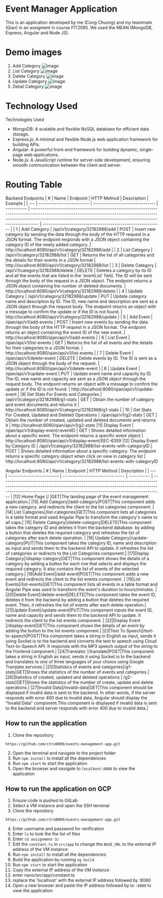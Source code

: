 # Event Manager Application

This is an application developed by me (Cong Chuong) and my teammate (Qian) in an assigment in course FIT2095. We used the MEAN (MongoDB, Express, Angular and Node JS).  

# Demo images
1. Add Category
![image](https://github.com/ctru0009/events-management-app/blob/main/img/add_category.png)
2. List Category
![image](https://github.com/ctru0009/events-management-app/blob/main/img/list_category.png)
3. Delete Category
![image](https://github.com/ctru0009/events-management-app/blob/main/img/delete_category.png)
4. Update Category
![image](https://github.com/ctru0009/events-management-app/blob/main/img/update_category.png)
5. Detail Category
![image](https://github.com/ctru0009/events-management-app/blob/main/img/detail_category.png)

# Technology Used
Technologies Used
* MongoDB: A scalable and flexible NoSQL database for efficient data storage.
* Express.js: A minimal and flexible Node.js web application framework for building APIs.
* Angular: A powerful front-end framework for building dynamic, single-page web applications.
* Node.js: A JavaScript runtime for server-side development, ensuring smooth communication between the client and server.
# Routing Table

Backend Endpoints
| # | Name | Endpoint | HTTP Method | Description | Example |
| --- | -------------------------- | -------------------------------- | ----------- | ---------------------------------------------------------------------------------------------------------------------------------------------------------------------------------------------------------------------------------------------- | ------------------------------------------------------------- |
| 1 | Add Category | /api/v1/category/32182988/add | POST | Insert new category by sending the data through the body of the HTTP request in a JSON format. The endpoint responds with a JSON object containing the category ID of the newly added category. | http://localhost:8080/api/v1/category/32182988/add |
| 2 | List Category | /api/v1/category/32182988/list | GET | Returns the list of all categories and the details for their events in a JSON format | http://localhost:8080/api/v1/category/32182988/list |
| 3 | Delete Category | /api/v1/category/32182988/delete | DELETE | Deletes a category by its ID and all the events that are listed in the 'eventList' field. The ID will be sent through the body of the request in a JSON object. The endpoint returns a JSON object containing the number of deleted documents. | http://localhost:8080/api/v1/category/32182988/delete |
| 4 | Update Category | /api/v1/category/32182988/update | PUT | Update category name and description by ID. The ID, new name and description are sent as a JSON object through the request body. The endpoint returns an object with a message to confirm the update or if the ID is not found. | http://localhost:8080/api/v1/category/32182988/update |
| 5 | Add Event | /qian/api/v1/add-events | POST | Insert new events by sending the data through the body of the HTTP request in a JSON format. The endpoint returns an object containing the event ID of the new event. | http://localhost:8080/qian/api/v1/add-events |
| 6 | List Event | /qian/api/v1/list-events | GET | Returns the list of all events and the details for their categories in a JSON format. | http://localhost:8080/qian/api/v1/list-events |
| 7 | Delete Event | /qian/api/v1/delete-event | DELETE | Delete events by ID. The ID is sent as a JSON object through the body of the request. | http://localhost:8080/qian/api/v1/delete-event |
| 8 | Update Event | /qian/api/v1/update-event | PUT | Update event name and capacity by ID. The ID, new name and capacity are sent as a JSON object through the request body. The endpoint returns an object with a message to confirm the update or if the ID is not found. | http://localhost:8080/qian/api/v1/update-event |
|9| Get Stats For Events and Categories | /api/v1/category/32182988/g1-stats | GET | Obtain the number of category and event documents and returns it | http://localhost:8080/api/v1/category/32182988/g1-stats |
| 10 | Get Stats For Created, Updated and Deleted Operations | /qian/api/v1/g2-stats | GET | Obtain the number of created, updated and deleted documents and returns it | http://localhost:8080/qian/api/v1/g2-stats
|11| Display Event | /qian/api/v1/display-event/:eventID | GET | Shows detailed information about a specific event. The endpoint returns a specific event object | http://localhost:8080/qian/api/v1/display-event/EEC-6359
|12| Display Event by Category ID | /api/v1/category/32182988/list-events-with-categoryID | POST | Shows detailed information about a specific category. The endpoint returns a specific category object when click on view in category list | http://localhost:8080/api/v1/category/32182988/list-events-with-categoryID

Angular Endpoints
| # | Name | Endpoint | HTTP Method | Description |
| --- | -------------------------- | -------------------------------- | ----------- | ---------------------------------------------------------------------------------------------------------------------------------------------------------------------------------------------------------------------------------------------- |
|12| Home Page |/ |GET|The landing page of the event management application.|
|13| Add Category|/add-category|POST|This component adds a new category. and redirects the client to the list categories component. |
|14| List Categories|/list-categories|GET|This component lists all categories in a table format and used Angular Pipe to transform the category's name to all caps.|
|15| Delete Category|/delete-category|DELETE|This component takes the category ID and deletes it from the backend database. by adding a button that deletes the required category and refreshes the list of categories after each delete operation. |
|16| Update Category|/update-category|PUT|This component takes the category ID, name and description as input and sends them to the backend API to update. It refreshes the list of categories or redirects to the List Categories component.|
|17|Display Category|/display-category|GET|This component shows the details of a category by adding a button for each row that selects and displays the required category. It also contains the list of events of the selected category.|
|18|Add Event|/add-event|POST|This component adds a new event and redirects the client to the list events component. |
|19|List Events|/list-events|GET|This component lists all events in a table format and Angular Pipe was used to transform the event's duration to hours/minutes. |
|20|Delete Event|/delete-event|DELETE|This component takes the event ID, deletes it from the backend by adding a button that deletes the required event. Then, it refreshes the list of events after each delete operation.|
|21|Update Event|/update-event|PUT|This component inputs the event ID, name and capacity and sends them to the backend API to update. It redirects the client to the list events component. |
|22|Display Event |/display-event|GET|This component shows the details of an event by adding the button to the list events component.|
|23|Text To Speech|/text-to-speech|POST|This component takes a string in English as input, sends it using Socket.io to the backend and converts the text to speech using Cloud Text-to-Speech API. It responds with the MP3 speech output of the string to the frontend component.|
|24|Translator |/translate|POST|This component takes a string in English as input, sends it using Socket.io to the backend and translates to one of three languages of your choice using Google Translate services.|
|25|Statistics of events and categories|/g1-stats|GET|Shows the statistics of the number of events and categories.|
|26|Statistics of created, updated and deleted operations | /g2-stats|GET|Shows the statistics of the number of create, update and delete operations.|
|27|Invalid Data|/invalid-data|GET|This component should be displayed if invalid data is sent to the backend. In other words, if the server responds with error 400 due to invalid data, Angular should display the "Invalid Data" component.This component is displayed if invalid data is sent to the backend and server responds with error 400 due to invalid data.|

## How to run the application

1. Clone the repository

```
https://github.com/ctru0009/events-management-app.git
```

2. Open the terminal and navigate to the project folder
3. Run `npm install` to install all the dependencies
4. Run `npm start` to start the application
5. Open the browser and navigate to `localhost:8080` to view the application

## How to run the application on GCP

1. Ensure code is pushed to GitLab
2. Select a VM instance and open the SSH terminal
3. Clone the repository

```
https://github.com/ctru0009/events-management-app.git
```

4. Enter username and password for verification
5. Enter `ls` to look the the list of files
6. Enter `cd assignment-3/`
1. Edit the `constant.ts` in `src/app` to change the `BASE_URL` to the external IP address of the VM instance
7. Run `npm install` to install all the dependencies
1. Build the application by running `ng build`
8. Run `npm start` to start the application
9. Copy the external IP address of the VM instance
10. enter nano/src/app/constant.ts 
11. replace the 'localhost' with the external IP address followed by :8080
12. Open a new browser and paste the IP address followed by to `:8080` to view the application
